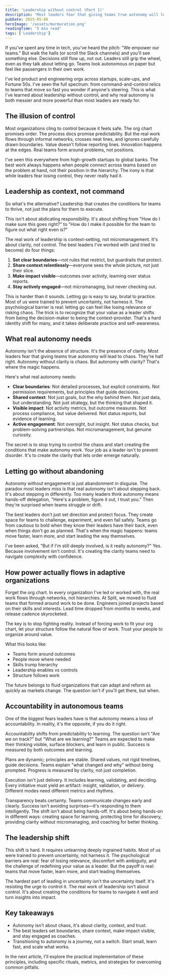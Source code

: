 ```yaml
---
title: 'Leadership without control (Part 1)'
description: "Most leaders fear that giving teams true autonomy will lead to chaos. They're half right. Autonomy without clarity is chaos. But autonomy with clarity? That's where the magic happens. Your job isn't to prevent disorder, but to create clarity."
pubDate: 2025-05-06
heroImage: '/assets/murmuration.png'
readingTime: '5 min read'
tags: ['Leadership']
---
```


If you've spent any time in tech, you've heard the pitch: "We empower our teams." But walk the halls (or scroll the Slack channels) and you'll see something else. Decisions still flow up, not out. Leaders still grip the wheel, even as they talk about letting go. Teams look autonomous on paper but feel like passengers in their own work.

I've led product and engineering orgs across startups, scale-ups, and Fortune 50s. I've seen the full spectrum: from command-and-control relics to teams that move so fast you wonder if anyone's steering. This is what I've learned about leadership without control, and why real autonomy is both messier and more powerful than most leaders are ready for.

## The illusion of control

Most organizations cling to control because it feels safe. The org chart promises order. The process docs promise predictability. But the real work flows through informal networks, crosses neat lines, and ignores carefully drawn boundaries. Value doesn't follow reporting lines. Innovation happens at the edges. Real teams form around problems, not positions.

I've seen this everywhere from high-growth startups to global banks. The best work always happens when people connect across teams based on the problem at hand, not their position in the hierarchy. The irony is that while leaders fear losing control, they never really had it.

## Leadership as context, not command

So what's the alternative? Leadership that creates the conditions for teams to thrive, not just the plans for them to execute.

This isn't about abdicating responsibility. It's about shifting from "How do I make sure this goes right?" to "How do I make it possible for the team to figure out what right even is?"

The real work of leadership is context-setting, not micromanagement. It's about clarity, not control. The best leaders I've worked with (and tried to become) do four things:

1. **Set clear boundaries**—not rules that restrict, but guardrails that protect.
2. **Share context relentlessly**—everyone sees the whole picture, not just their slice.
3. **Make impact visible**—outcomes over activity, learning over status reports.
4. **Stay actively engaged**—not micromanaging, but never checking out.

This is harder than it sounds. Letting go is easy to say, brutal to practice. Most of us were trained to prevent uncertainty, not harness it. The psychological barrier is real: letting go can feel like losing relevance or risking chaos. The trick is to recognize that your value as a leader shifts from being the decision-maker to being the context-provider. That's a hard identity shift for many, and it takes deliberate practice and self-awareness.

## What real autonomy needs

Autonomy isn't the absence of structure. It's the presence of clarity. Most leaders fear that giving teams true autonomy will lead to chaos. They're half right. Autonomy without clarity is chaos. But autonomy with clarity? That's where the magic happens.

Here's what real autonomy needs:

- **Clear boundaries**: Not detailed processes, but explicit constraints. Not permission requirements, but principles that guide decisions.
- **Shared context**: Not just goals, but the why behind them. Not just data, but understanding. Not just strategy, but the thinking that shaped it.
- **Visible impact**: Not activity metrics, but outcome measures. Not process compliance, but value delivered. Not status reports, but evidence of learning.
- **Active engagement**: Not oversight, but insight. Not status checks, but problem-solving partnerships. Not micromanagement, but genuine curiosity.

The secret is to stop trying to control the chaos and start creating the conditions that make autonomy work. Your job as a leader isn't to prevent disorder. It's to create the clarity that lets order emerge naturally.

## Letting go without abandoning

Autonomy without engagement is just abandonment in disguise. The paradox most leaders miss is that real autonomy isn't about stepping back. It's about stepping in differently. Too many leaders think autonomy means hands-off delegation, "Here's a problem, figure it out, I trust you." Then they're surprised when teams struggle or drift.

The best leaders don't just set direction and protect focus. They create space for teams to challenge, experiment, and even fail safely. Teams go from cautious to bold when they know their leaders have their back, even when things don't go as planned. That's when the magic happens: teams move faster, learn more, and start leading the way themselves.

I've been asked, "But if I'm still deeply involved, is it really autonomy?" Yes. Because involvement isn't control. It's creating the clarity teams need to navigate complexity with confidence.

## How power actually flows in adaptive organizations

Forget the org chart. In every organization I've led or worked with, the real work flows through networks, not hierarchies. At Split, we moved to fluid teams that formed around work to be done. Engineers joined projects based on their skills and interests. Lead time dropped from months to weeks, and release cadence skyrocketed.

The key is to stop fighting reality. Instead of forcing work to fit your org chart, let your structure follow the natural flow of work. Trust your people to organize around value.

What this looks like:

- Teams form around outcomes
- People move where needed
- Skills trump hierarchy
- Leadership enables vs controls
- Structure follows work

The future belongs to fluid organizations that can adapt and reform as quickly as markets change. The question isn't if you'll get there, but when.

## Accountability in autonomous teams

One of the biggest fears leaders have is that autonomy means a loss of accountability. In reality, it's the opposite, if you do it right.

Accountability shifts from predictability to learning. The question isn't "Are we on track?" but "What are we learning?" Teams are expected to make their thinking visible, surface blockers, and learn in public. Success is measured by both outcomes and learning.

Plans are dynamic; principles are stable. Shared values, not rigid timelines, guide decisions. Teams explain "what changed and why" without being prompted. Progress is measured by clarity, not just completion.

Execution isn't just delivery. It includes learning, validating, and deciding. Every initiative must yield an artifact: insight, validation, or delivery. Different modes need different metrics and rhythms.

Transparency beats certainty. Teams communicate changes early and clearly. Success isn't avoiding surprises—it's responding to them intelligently. The shift isn't about being hands-off. It's about being hands-on in different ways: creating space for learning, protecting time for discovery, providing clarity without micromanaging, and coaching for better thinking.

## The leadership shift

This shift is hard. It requires unlearning deeply ingrained habits. Most of us were trained to prevent uncertainty, not harness it. The psychological barriers are real: fear of losing relevance, discomfort with ambiguity, and the challenge of redefining your value as a leader. But the payoff is real: teams that move faster, learn more, and start leading themselves.

The hardest part of leading in uncertainty isn't the uncertainty itself. It's resisting the urge to control it. The real work of leadership isn't about control. It's about creating the conditions for teams to navigate it well and turn insights into impact.

## Key takeaways

- Autonomy isn't about chaos, it's about clarity, context, and trust.
- The best leaders set boundaries, share context, make impact visible, and stay engaged as coaches.
- Transitioning to autonomy is a journey, not a switch. Start small, learn fast, and scale what works.

In the next article, I'll explore the practical implementation of these principles, including specific rituals, metrics, and strategies for overcoming common pitfalls.
